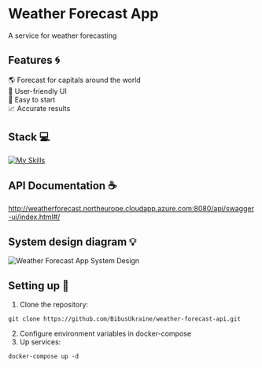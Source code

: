 # Weather Forecast App
A service for weather forecasting

## Features :cyclone:

:earth_americas: Forecast for capitals around the world \
:milky_way: User-friendly UI \
:stars: Easy to start \
:chart_with_upwards_trend: Accurate results

## Stack 💻
[![My Skills](https://skillicons.dev/icons?i=java,spring,python,fastapi,ts,react)](https://skillicons.dev)

## API Documentation :coffee:
http://weatherforecast.northeurope.cloudapp.azure.com:8080/api/swagger-ui/index.html#/

## System design diagram 💡
![Weather Forecast App System Design](https://github.com/BibusUkraine/weather-forecast-api/assets/78265212/435167c5-80e8-4fb6-ab8b-d5fc9bf0ef91)

## Setting up :rocket:
1. Clone the repository:
```
git clone https://github.com/BibusUkraine/weather-forecast-api.git
```
2. Configure environment variables in docker-compose
3. Up services:
```
docker-compose up -d
```
